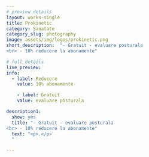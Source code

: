 ```yaml
---
# preview details
layout: works-single
title: Prokinetic
category: Sanatate
category_slug: photography
image: assets/img/logos/prokinetic.png
short_description:  "- Gratuit - evaluare posturala
<br> - 10% reducere la abonamente"

# full details
live_preview:
info:
  - label: Reducere
    value: 10% abonamente

    - label: Gratuit
    value: evaluare posturala

description1:
  show: yes
  title: "- Gratuit - evaluare posturala
<br> - 10% reducere la abonamente"
  text: "<p>.</p>
  "

---
```

